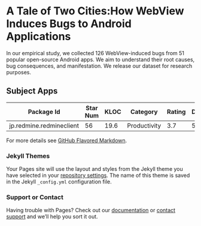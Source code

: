 # A Tale of Two Cities:How WebView Induces Bugs to Android Applications

In our empirical study, we collected 126 WebView-induced bugs from 51 popular open-source Android apps. We aim to understand their root causes, bug consequences, and manifestation. We release our dataset for research purposes.

## Subject Apps

Package Id | Star Num | KLOC | Category | Rating | Downloads |
---------- | -------- | ---- | -------- | ------ | --------- |
jp.redmine.redmineclient | 56 | 19.6 | Productivity | 3.7 | 5K-10K

For more details see [GitHub Flavored Markdown](https://guides.github.com/features/mastering-markdown/).

### Jekyll Themes

Your Pages site will use the layout and styles from the Jekyll theme you have selected in your [repository settings](https://github.com/calbee633810/wDroid/settings). The name of this theme is saved in the Jekyll `_config.yml` configuration file.

### Support or Contact

Having trouble with Pages? Check out our [documentation](https://help.github.com/categories/github-pages-basics/) or [contact support](https://github.com/contact) and we’ll help you sort it out.
